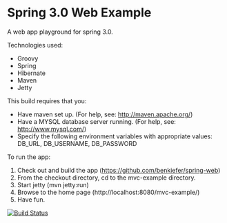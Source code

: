 Spring 3.0 Web Example
======================

A web app playground for spring 3.0.

Technologies used:
 - Groovy
 - Spring
 - Hibernate
 - Maven
 - Jetty

This build requires that you:
 - Have maven set up. (For help, see: http://maven.apache.org/)
 - Have a MYSQL database server running. (For help, see: http://www.mysql.com/)
 - Specify the following environment variables with appropriate values: DB_URL, DB_USERNAME, DB_PASSWORD

To run the app:

1. Check out and build the app (https://github.com/benkiefer/spring-web)
2. From the checkout directory, cd to the mvc-example directory.
3. Start jetty (mvn jetty:run)
4. Browse to the home page (http://localhost:8080/mvc-example/)
5. Have fun.

[![Build Status](https://secure.travis-ci.org/benkiefer/spring-web.png?branch=master)](http://travis-ci.org/benkiefer/spring-web)
